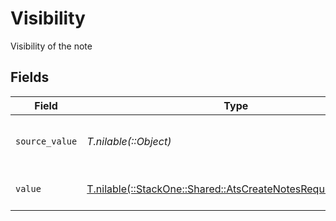 # Visibility

Visibility of the note


## Fields

| Field                                                                                                                | Type                                                                                                                 | Required                                                                                                             | Description                                                                                                          | Example                                                                                                              |
| -------------------------------------------------------------------------------------------------------------------- | -------------------------------------------------------------------------------------------------------------------- | -------------------------------------------------------------------------------------------------------------------- | -------------------------------------------------------------------------------------------------------------------- | -------------------------------------------------------------------------------------------------------------------- |
| `source_value`                                                                                                       | *T.nilable(::Object)*                                                                                                | :heavy_minus_sign:                                                                                                   | The source value of the notes visibility.                                                                            | Public                                                                                                               |
| `value`                                                                                                              | [T.nilable(::StackOne::Shared::AtsCreateNotesRequestDtoValue)](../../models/shared/atscreatenotesrequestdtovalue.md) | :heavy_minus_sign:                                                                                                   | The visibility of the notes.                                                                                         | public                                                                                                               |